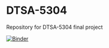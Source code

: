 # DTSA-5304
Repository for DTSA-5304 final project

[![Binder](https://mybinder.org/badge_logo.svg)](https://mybinder.org/v2/gh/PaulHBartley/DTSA-5304/HEAD?labpath=.%2FUS%20Educational%20Finances.ipynb)
